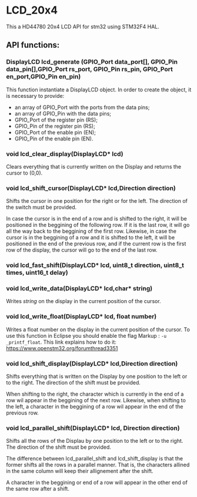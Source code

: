 # LCD_20x4
This a HD44780 20x4 LCD API for stm32 using STM32F4 HAL.

## API functions:
### DisplayLCD lcd_generate (GPIO_Port data_port[], GPIO_Pin data_pin[],GPIO_Port rs_port, GPIO_Pin rs_pin, GPIO_Port en_port,GPIO_Pin en_pin)
This function instantiate a DisplayLCD object. In order to create the object, it is necessary to provide:
* an array of GPIO_Port with the ports from the data pins;
* an array of GPIO_Pin with the data pins;
* GPIO_Port of the register pin (RS);
* GPIO_Pin of the register pin (RS);
* GPIO_Port of the enable pin (EN);
* GPIO_Pin of the enable pin (EN).

### void lcd_clear_display(DisplayLCD* lcd)
Clears everything that is currently written on the Display and returns the cursor to (0,0).

### void lcd_shift_cursor(DisplayLCD* lcd,Direction direction)
Shifts the cursor in one position for the right or for the left. The direction of the switch must be provided. 

In case the cursor is in the end of a row and is shifted to the right, it will be positioned in the beggining of the following row. If it is the last row, it will go all the way back to the beggining of the first row. Likewise, in case the cursor is in the beggining of a row and it is shifted to the left, it will be positioned in the end of the previous row, and if the current row is the first row of the display, the cursor will go to the end of the last row.

### void lcd_fast_shift(DisplayLCD* lcd, uint8_t direction, uint8_t times, uint16_t delay)

### void lcd_write_data(DisplayLCD* lcd,char* string)
Writes *string* on the display in the current position of the cursor. 

### void lcd_write_float(DisplayLCD* lcd, float number)
Writes a float number on the display in the current position of the cursor. To use this function in Eclipse you should enable the flag Markup : `-u _printf_float`. This link explains how to do it: https://www.openstm32.org/forumthread3351

### void lcd_shift_display(DisplayLCD* lcd,Direction direction)
Shifts everything that is written on the Display by one position to the left or to the right. The direction of the shift must be provided. 

When shifting to the right, the character which is currently in the end of a row wil appear in the beggining of the next row. Likewise, when shifting to the left, a character in the beggining of a row wil appear in the end of the previous row.

### void lcd_parallel_shift(DisplayLCD* lcd, Direction direction)
Shifts all the rows of the Displau by one position to the left or to the right. The direction of the shift must be provided.

The difference between lcd_parallel_shift and lcd_shift_display is that the former shifts all the rows in a parallel manner. That is, the characters allined in the same column will keep their allignement after the shift.

A character in the beggining or end of a row will appear in the other end of the same row after a shift.
